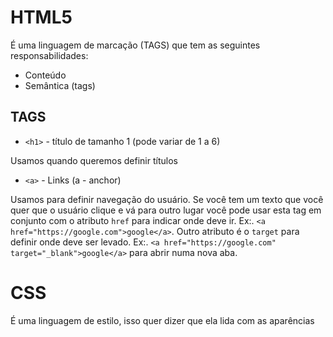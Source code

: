 # HTML5

É uma linguagem de marcação (TAGS) que tem as seguintes responsabilidades:

- Conteúdo
- Semântica (tags)

## TAGS

* `<h1>`    -   título de tamanho 1 (pode variar de 1 a 6)

Usamos quando queremos definir títulos

* `<a>`     -   Links (a - anchor)

Usamos para definir navegação do usuário. Se você tem um texto que você quer que o usuário clique e vá para outro lugar você pode usar esta tag em conjunto com o atributo `href` para indicar onde deve ir. Ex:. `<a href="https://google.com">google</a>`. Outro atributo é o `target` para definir onde deve ser levado. Ex:. `<a href="https://google.com" target="_blank">google</a>` para abrir numa nova aba.


# CSS

É uma linguagem de estilo, isso quer dizer que ela lida com as aparências